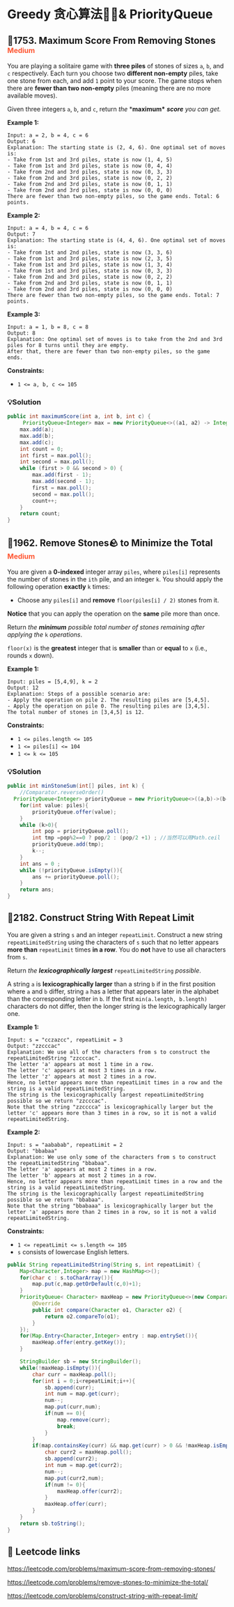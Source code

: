# Greedy 贪心算法🤑🤑& PriorityQueue

## 🎃1753. Maximum Score From Removing Stones <font size="3" color="#FF5733">Medium</font>

You are playing a solitaire game with **three piles** of stones of sizes `a`, `b`, and `c` respectively. Each turn you choose two **different non-empty** piles, take one stone from each, and add `1` point to your score. The game stops when there are **fewer than two non-empty** piles (meaning there are no more available moves).

Given three integers `a`, `b`, and `c`, return *the* ***maximum\*** ***score** you can get.*

**Example 1:**

```
Input: a = 2, b = 4, c = 6
Output: 6
Explanation: The starting state is (2, 4, 6). One optimal set of moves is:
- Take from 1st and 3rd piles, state is now (1, 4, 5)
- Take from 1st and 3rd piles, state is now (0, 4, 4)
- Take from 2nd and 3rd piles, state is now (0, 3, 3)
- Take from 2nd and 3rd piles, state is now (0, 2, 2)
- Take from 2nd and 3rd piles, state is now (0, 1, 1)
- Take from 2nd and 3rd piles, state is now (0, 0, 0)
There are fewer than two non-empty piles, so the game ends. Total: 6 points.
```

**Example 2:**

```
Input: a = 4, b = 4, c = 6
Output: 7
Explanation: The starting state is (4, 4, 6). One optimal set of moves is:
- Take from 1st and 2nd piles, state is now (3, 3, 6)
- Take from 1st and 3rd piles, state is now (2, 3, 5)
- Take from 1st and 3rd piles, state is now (1, 3, 4)
- Take from 1st and 3rd piles, state is now (0, 3, 3)
- Take from 2nd and 3rd piles, state is now (0, 2, 2)
- Take from 2nd and 3rd piles, state is now (0, 1, 1)
- Take from 2nd and 3rd piles, state is now (0, 0, 0)
There are fewer than two non-empty piles, so the game ends. Total: 7 points.
```

**Example 3:**

```
Input: a = 1, b = 8, c = 8
Output: 8
Explanation: One optimal set of moves is to take from the 2nd and 3rd piles for 8 turns until they are empty.
After that, there are fewer than two non-empty piles, so the game ends.
```

**Constraints:**

- `1 <= a, b, c <= 105`

### 💡Solution

```java
public int maximumScore(int a, int b, int c) {
     PriorityQueue<Integer> max = new PriorityQueue<>((a1, a2) -> Integer.compare(a2, a1));
    max.add(a);
    max.add(b);
    max.add(c);
    int count = 0;
    int first = max.poll();
    int second = max.poll();
    while (first > 0 && second > 0) {
        max.add(first - 1);
        max.add(second - 1);
        first = max.poll();
        second = max.poll();
        count++;
    }
    return count;
}
```

## 🎃1962. Remove Stones🪨 to Minimize the Total <font size="3" color="#FF5733">Medium</font>

You are given a **0-indexed** integer array `piles`, where `piles[i]` represents the number of stones in the `ith` pile, and an integer `k`. You should apply the following operation **exactly** `k` times:

- Choose any `piles[i]` and **remove** `floor(piles[i] / 2)` stones from it.

**Notice** that you can apply the operation on the **same** pile more than once.

Return *the **minimum** possible total number of stones remaining after applying the* `k` *operations*.

`floor(x)` is the **greatest** integer that is **smaller** than or **equal** to `x` (i.e., rounds `x` down).

 **Example 1:**

```
Input: piles = [5,4,9], k = 2
Output: 12
Explanation: Steps of a possible scenario are:
- Apply the operation on pile 2. The resulting piles are [5,4,5].
- Apply the operation on pile 0. The resulting piles are [3,4,5].
The total number of stones in [3,4,5] is 12.
```

**Constraints:**

- `1 <= piles.length <= 105`
- `1 <= piles[i] <= 104`
- `1 <= k <= 105`

### 💡Solution

```java
public int minStoneSum(int[] piles, int k) {
    //Comparator.reverseOrder()
  PriorityQueue<Integer> priorityQueue = new PriorityQueue<>((a,b)->(b-a));
    for(int value: piles){
        priorityQueue.offer(value);
    }
    while (k>0){
        int pop = priorityQueue.poll();
        int tmp =pop%2==0 ? pop/2 : (pop/2 +1) ; //当然可以用Math.ceil
        priorityQueue.add(tmp);
        k--;
    }
    int ans = 0 ;
    while (!priorityQueue.isEmpty()){
        ans += priorityQueue.poll();
    }
    return ans;
}
```

## 🎃2182. Construct String With Repeat Limit

You are given a string `s` and an integer `repeatLimit`. Construct a new string `repeatLimitedString` using the characters of `s` such that no letter appears **more than** `repeatLimit` times **in a row**. You do **not** have to use all characters from `s`.

Return *the **lexicographically largest*** `repeatLimitedString` *possible*.

A string `a` is **lexicographically larger** than a string `b` if in the first position where `a` and `b` differ, string `a` has a letter that appears later in the alphabet than the corresponding letter in `b`. If the first `min(a.length, b.length)` characters do not differ, then the longer string is the lexicographically larger one. 

**Example 1:**

```
Input: s = "cczazcc", repeatLimit = 3
Output: "zzcccac"
Explanation: We use all of the characters from s to construct the repeatLimitedString "zzcccac".
The letter 'a' appears at most 1 time in a row.
The letter 'c' appears at most 3 times in a row.
The letter 'z' appears at most 2 times in a row.
Hence, no letter appears more than repeatLimit times in a row and the string is a valid repeatLimitedString.
The string is the lexicographically largest repeatLimitedString possible so we return "zzcccac".
Note that the string "zzcccca" is lexicographically larger but the letter 'c' appears more than 3 times in a row, so it is not a valid repeatLimitedString.
```

**Example 2:**

```
Input: s = "aababab", repeatLimit = 2
Output: "bbabaa"
Explanation: We use only some of the characters from s to construct the repeatLimitedString "bbabaa". 
The letter 'a' appears at most 2 times in a row.
The letter 'b' appears at most 2 times in a row.
Hence, no letter appears more than repeatLimit times in a row and the string is a valid repeatLimitedString.
The string is the lexicographically largest repeatLimitedString possible so we return "bbabaa".
Note that the string "bbabaaa" is lexicographically larger but the letter 'a' appears more than 2 times in a row, so it is not a valid repeatLimitedString.
```

**Constraints:**

- `1 <= repeatLimit <= s.length <= 105`
- `s` consists of lowercase English letters.

```java
public String repeatLimitedString(String s, int repeatLimit) {
    Map<Character,Integer> map = new HashMap<>();
    for(char c : s.toCharArray()){
        map.put(c,map.getOrDefault(c,0)+1);
    }
    PriorityQueue< Character> maxHeap = new PriorityQueue<>(new Comparator<Character>() {
        @Override
        public int compare(Character o1, Character o2) {
            return o2.compareTo(o1);
        }
    });
    for(Map.Entry<Character,Integer> entry : map.entrySet()){
        maxHeap.offer(entry.getKey());
    }

    StringBuilder sb = new StringBuilder();
    while(!maxHeap.isEmpty()){
        char curr = maxHeap.poll();
        for(int i = 0;i<repeatLimit;i++){
            sb.append(curr);
            int num = map.get(curr);
            num--;
            map.put(curr,num);
            if(num == 0){
                map.remove(curr);
                break;
            }
        }
        if(map.containsKey(curr) && map.get(curr) > 0 && !maxHeap.isEmpty()){
            char curr2 = maxHeap.poll();
            sb.append(curr2);
            int num = map.get(curr2);
            num--;
            map.put(curr2,num);
            if(num != 0){
                maxHeap.offer(curr2);
            }
            maxHeap.offer(curr);
        }
    }
    return sb.toString();
}
```

## 🔗 Leetcode links

https://leetcode.com/problems/maximum-score-from-removing-stones/

https://leetcode.com/problems/remove-stones-to-minimize-the-total/

https://leetcode.com/problems/construct-string-with-repeat-limit/

